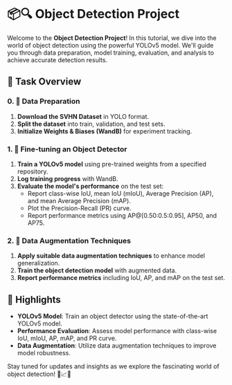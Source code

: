 # 📦🔍 Object Detection Project

Welcome to the **Object Detection Project**! In this tutorial, we dive into the world of object detection using the powerful YOLOv5 model. We'll guide you through data preparation, model training, evaluation, and analysis to achieve accurate detection results.

## 🌟 Task Overview

### 0. 📂 Data Preparation
1. **Download the SVHN Dataset** in YOLO format.
2. **Split the dataset** into train, validation, and test sets.
3. **Initialize Weights & Biases (WandB)** for experiment tracking.

### 1. 🔧 Fine-tuning an Object Detector
1. **Train a YOLOv5 model** using pre-trained weights from a specified repository.
2. **Log training progress** with WandB.
3. **Evaluate the model's performance** on the test set:
   - Report class-wise IoU, mean IoU (mIoU), Average Precision (AP), and mean Average Precision (mAP).
   - Plot the Precision-Recall (PR) curve.
   - Report performance metrics using AP@[0.50:0.5:0.95], AP50, and AP75.

### 2. 🎨 Data Augmentation Techniques
1. **Apply suitable data augmentation techniques** to enhance model generalization.
2. **Train the object detection model** with augmented data.
3. **Report performance metrics** including IoU, AP, and mAP on the test set.

## 🌟 Highlights
- **YOLOv5 Model**: Train an object detector using the state-of-the-art YOLOv5 model.
- **Performance Evaluation**: Assess model performance with class-wise IoU, mIoU, AP, mAP, and PR curve.
- **Data Augmentation**: Utilize data augmentation techniques to improve model robustness.

Stay tuned for updates and insights as we explore the fascinating world of object detection! 🚀📈📸
